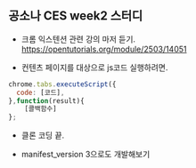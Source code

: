 ## 공소나 CES week2 스터디

- 크롬 익스텐션 관련 강의 마저 듣기.
  https://opentutorials.org/module/2503/14051

- 컨텐츠 페이지를 대상으로 js코드 실행하려면.

```js
chrome.tabs.executeScript({
  code: [코드],
},function(result){
    [콜백함수]
};
```

- 클론 코딩 끝.

- manifest_version 3으로도 개발해보기
